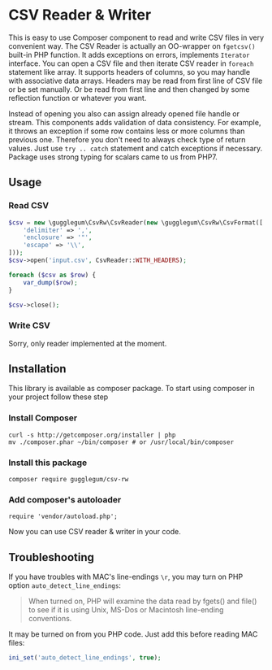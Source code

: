 # CSV Reader & Writer

This is easy to use Composer component to read and write CSV files in very convenient way. The CSV Reader is actually
an OO-wrapper on `fgetcsv()` built-in PHP function. It adds exceptions on errors, implements `Iterator` interface.
You can open a CSV file and then iterate CSV reader in `foreach` statement like array. It supports headers of columns,
so you may handle with associative data arrays. Headers may be read from first line of CSV file or be set manually.
Or be read from first line and then changed by some reflection function or whatever you want.

Instead of opening you also can assign already opened file handle or stream. This components adds validation of data 
consistency. For example, it throws an exception if some row contains less or more columns than previous one. Therefore
you don't need to always check type of return values. Just use `try .. catch` statement and catch exceptions if 
necessary. Package uses strong typing for scalars came to us from PHP7.

## Usage

### Read CSV

```php
$csv = new \gugglegum\CsvRw\CsvReader(new \gugglegum\CsvRw\CsvFormat([
    'delimiter' => ',',
    'enclosure' => '"',
    'escape' => '\\',
]));
$csv->open('input.csv', CsvReader::WITH_HEADERS);

foreach ($csv as $row) {
    var_dump($row);
}

$csv->close();
```

### Write CSV

Sorry, only reader implemented at the moment.

## Installation

This library is available as composer package. To start using composer in your project follow these step

### Install Composer

```
curl -s http://getcomposer.org/installer | php
mv ./composer.phar ~/bin/composer # or /usr/local/bin/composer
```

### Install this package

```
composer require gugglegum/csv-rw
```

### Add composer's autoloader

```
require 'vendor/autoload.php';
```

Now you can use CSV reader & writer in your code.

## Troubleshooting

If you have troubles with MAC's line-endings `\r`, you may turn on PHP option `auto_detect_line_endings`:

> When turned on, PHP will examine the data read by fgets() and file() to see if it is using Unix, MS-Dos or Macintosh 
> line-ending conventions.

It may be turned on from you PHP code. Just add this before reading MAC files:
```php
ini_set('auto_detect_line_endings', true);
```
